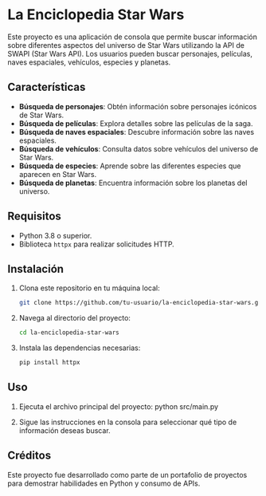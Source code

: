 # La Enciclopedia Star Wars

Este proyecto es una aplicación de consola que permite buscar información sobre diferentes aspectos del universo de Star Wars utilizando la API de SWAPI (Star Wars API). Los usuarios pueden buscar personajes, películas, naves espaciales, vehículos, especies y planetas.

## Características

- **Búsqueda de personajes**: Obtén información sobre personajes icónicos de Star Wars.
- **Búsqueda de películas**: Explora detalles sobre las películas de la saga.
- **Búsqueda de naves espaciales**: Descubre información sobre las naves espaciales.
- **Búsqueda de vehículos**: Consulta datos sobre vehículos del universo de Star Wars.
- **Búsqueda de especies**: Aprende sobre las diferentes especies que aparecen en Star Wars.
- **Búsqueda de planetas**: Encuentra información sobre los planetas del universo.

## Requisitos

- Python 3.8 o superior.
- Biblioteca `httpx` para realizar solicitudes HTTP.

## Instalación

1. Clona este repositorio en tu máquina local:
   ```bash
   git clone https://github.com/tu-usuario/la-enciclopedia-star-wars.git
   
2. Navega al directorio del proyecto:
   ```bash
   cd la-enciclopedia-star-wars

3. Instala las dependencias necesarias:
   ```bash
   pip install httpx

## Uso

1. Ejecuta el archivo principal del proyecto:
   python src/main.py

2. Sigue las instrucciones en la consola para seleccionar qué tipo de información deseas buscar.

## Créditos

Este proyecto fue desarrollado como parte de un portafolio de proyectos para demostrar habilidades en Python y consumo de APIs.